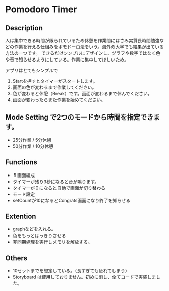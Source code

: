 # Pomodoro Timer

## Description
 人は集中できる時間が限られているため休憩を作業間にはさみ実質長時間勉強などの作業を行える仕組みをポモドーロ法をいう。海外の大学でも結果が出ている方法の一つです。
 できるだけシンプルにデザインし、グラフや数字ではなく色や音で知らせるようにしている。作業に集中してほしいため。
 
 
 アプリはとてもシンプルで 
 1. Startを押すとタイマーがスタートします。
 2. 画面の色が変わるまで作業してください。
 3. 色が変わると休憩（Break）です。画面が変わるまで休んでください。
 4. 画面が変わったらまた作業を始めてください。
 
 
 ## Mode Setting で2つのモードから時間を指定できます。
  - 25分作業 / 5分休憩
  - 50分作業 / 10分休憩
  
  
 ## Functions
 - ５画面編成
 - タイマーが残り3秒になると音が鳴ります。
 - タイマーが０になると自動で画面が切り替わる
 - モード設定
 - setCountが10になるとCongrats画面になり終了を知らせる

  
  
## Extention
 - graphなどを入れる。
 - 色をもっとはっきりさせる
 - 非同期処理を実行しメモリを解放する。


## Others
- 10セットまでを想定している。（長すぎても疲れてしまう）
- Storyboard は使用しておりません。初めに消し、全てコードで実装しました。
